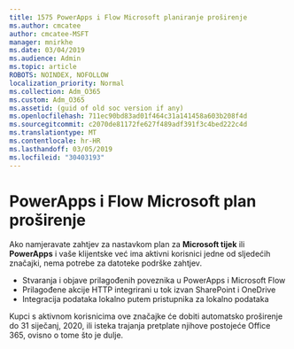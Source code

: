 ```yaml
---
title: 1575 PowerApps i Flow Microsoft planiranje proširenje
ms.author: cmcatee
author: cmcatee-MSFT
manager: mnirkhe
ms.date: 03/04/2019
ms.audience: Admin
ms.topic: article
ROBOTS: NOINDEX, NOFOLLOW
localization_priority: Normal
ms.collection: Adm_O365
ms.custom: Adm_O365
ms.assetid: (guid of old soc version if any)
ms.openlocfilehash: 711ec90bd83ad01f464c31a141458a603b208f4d
ms.sourcegitcommit: c2070de81172fe627f489adf391f3c4bed222c4d
ms.translationtype: MT
ms.contentlocale: hr-HR
ms.lasthandoff: 03/05/2019
ms.locfileid: "30403193"
---
```

# <a name="powerapps-and-microsoft-flow-plan-extension"></a>PowerApps i Flow Microsoft plan proširenje

Ako namjeravate zahtjev za nastavkom plan za **Microsoft tijek** ili **PowerApps** i vaše klijentske već ima aktivni korisnici jedne od sljedećih značajki, nema potrebe za datoteke podrške zahtjev.

- Stvaranja i objave prilagođenih poveznika u PowerApps i Microsoft Flow
- Prilagođene akcije HTTP integrirani u tok izvan SharePoint i OneDrive
- Integracija podataka lokalno putem pristupnika za lokalno podataka

Kupci s aktivnom korisnicima ove značajke će dobiti automatsko proširenje do 31 siječanj, 2020, ili isteka trajanja pretplate njihove postojeće Office 365, ovisno o tome što je dulje.